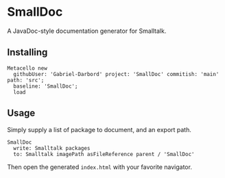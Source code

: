 # SmallDoc

A JavaDoc-style documentation generator for Smalltalk.

## Installing

```st
Metacello new
  githubUser: 'Gabriel-Darbord' project: 'SmallDoc' commitish: 'main' path: 'src';
  baseline: 'SmallDoc';
  load
```

## Usage

Simply supply a list of package to document, and an export path.
```st
SmallDoc
  write: Smalltalk packages
  to: Smalltalk imagePath asFileReference parent / 'SmallDoc'
```
Then open the generated `index.html` with your favorite navigator.
